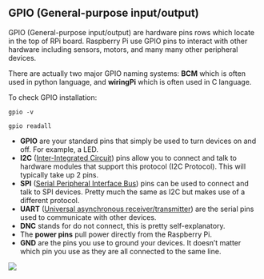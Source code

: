 ## GPIO (General-purpose input/output)

GPIO (General-purpose input/output) are hardware pins rows which locate in the top of RPi board. Raspberry Pi use GPIO pins to interact with other hardware including sensors, motors, and many many other peripheral devices.

There are actually two major GPIO naming systems: **BCM** which is often used in python language, and **wiringPi** which is often used in C language. 



To check GPIO installation:

```
gpio -v
```

```
gpio readall
```

- **GPIO** are your standard pins that simply be used to turn devices on and off. For example, a LED.
- **I2C** ([Inter-Integrated Circuit](https://en.wikipedia.org/wiki/I²C)) pins allow you to connect and talk to hardware modules that support this protocol (I2C Protocol). This will typically take up 2 pins.
- **SPI** ([Serial Peripheral Interface Bus](https://en.wikipedia.org/wiki/Serial_Peripheral_Interface_Bus)) pins can be used to connect and talk to SPI devices. Pretty much the same as I2C but makes use of a different protocol.
- **UART** ([Universal asynchronous receiver/transmitter](https://en.wikipedia.org/wiki/Universal_asynchronous_receiver/transmitter)) are the serial pins used to communicate with other devices.
- **DNC** stands for do not connect, this is pretty self-explanatory.
- The **power pins** pull power directly from the Raspberry Pi.
- **GND** are the pins you use to ground your devices. It doesn’t matter which pin you use as they are all connected to the same line.

![](/home/rshu/Documents/RaspberryPI/Figures/gpio.jpg)

